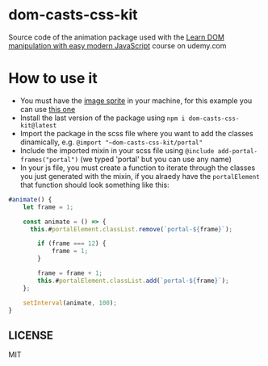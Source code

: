 # dom-casts-css-kit

Source code of the animation package used with the [Learn DOM manipulation with easy modern JavaScript][udemy-course] course on udemy.com

# How to use it

- You must have the [image sprite][css-sprites] in your machine, for this example you can use [this one][portal-image]
- Install the last version of the package using `npm i dom-casts-css-kit@latest`
- Import the package in the scss file where you want to add the classes dinamically, e.g.  `@import "~dom-casts-css-kit/portal"`
- Include the imported mixin in your scss file using `@include add-portal-frames("portal")` (we typed 'portal' but you can use any name)
- In your js file, you must create a function to iterate through the classes you just generated with the mixin, if you alraedy have the `portalElement` that function should look something like this:
```js
#animate() {
    let frame = 1;

    const animate = () => {
      this.#portalElement.classList.remove(`portal-${frame}`);

        if (frame === 12) {
            frame = 1;
        }

        frame = frame + 1;
        this.#portalElement.classList.add(`portal-${frame}`);
    };

    setInterval(animate, 100);
}
```

## LICENSE

MIT

[udemy-course]: https://www.udemy.com/course/learn-dom-manipulation-with-easy-modern-javascript/
[css-sprites]: https://css-tricks.com/css-sprites/
[portal-image]: https://raw.githubusercontent.com/juanlizarazo/dom-casts/master/04.%20Creating%20elements/end/src/assets/portal.png